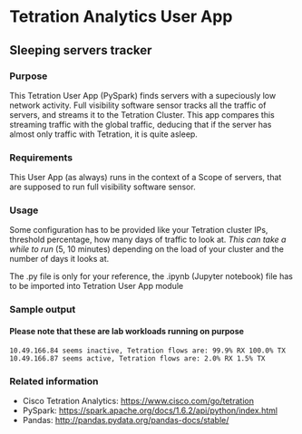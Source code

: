 # Tetration Analytics User App
## Sleeping servers tracker
### Purpose
This Tetration User App (PySpark) finds servers with a supeciously low network activity. Full visibility software sensor tracks all the traffic of servers, and streams it to the Tetration Cluster. This app compares this streaming traffic with the global traffic, deducing that if the server has almost only traffic with Tetration, it is quite asleep.

### Requirements
This User App (as always) runs in the context of a Scope of servers, that are supposed to run full visibility software sensor.

### Usage
Some configuration has to be provided like your Tetration cluster IPs, threshold percentage, how many days of traffic to look at. *This can take a while to run* (5, 10 minutes) depending on the load of your cluster and the number of days it looks at.

The .py file is only for your reference, the .ipynb (Jupyter notebook) file has to be imported into Tetration User App module

### Sample output
#### Please note that these are lab workloads running on purpose
```
10.49.166.84 seems inactive, Tetration flows are: 99.9% RX 100.0% TX
10.49.166.87 seems active, Tetration flows are: 2.0% RX 1.5% TX
```

### Related information
- Cisco Tetration Analytics: https://www.cisco.com/go/tetration
- PySpark: https://spark.apache.org/docs/1.6.2/api/python/index.html
- Pandas: http://pandas.pydata.org/pandas-docs/stable/
